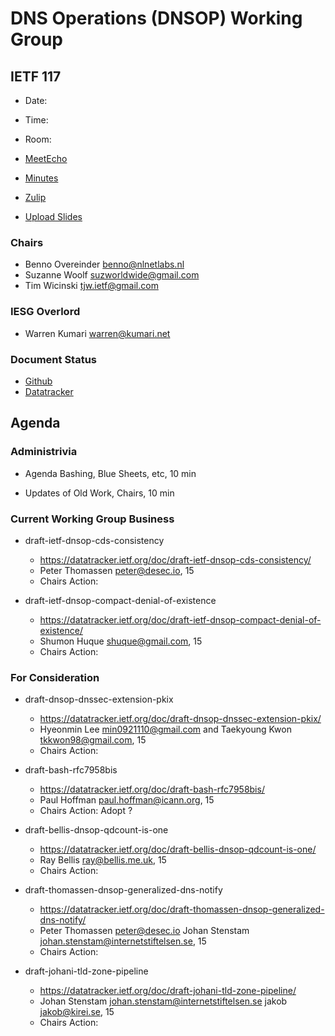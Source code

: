 # DNS Operations (DNSOP) Working Group

## IETF 117

* Date:
* Time:
* Room:

* [MeetEcho](https://meetings.conf.meetecho.com/ietf117/?group=dnsop&short=&item=1)
* [Minutes](https://codimd.ietf.org/notes-ietf-117-dnsop)
* [Zulip](https://zulip.ietf.org/#narrow/stream/dnsop)
* [Upload Slides](https://datatracker.ietf.org/meeting/117/session/dnsop)

### Chairs

* Benno Overeinder [benno@nlnetlabs.nl](benno@nlnetlabs.nl)
* Suzanne Woolf [suzworldwide@gmail.com](suzworldwide@gmail.com)
* Tim Wicinski [tjw.ietf@gmail.com](tjw.ietf@gmail.com)

### IESG Overlord

* Warren Kumari [warren@kumari.net](warren@kumari.net)

### Document Status

* [Github](https://github.com/ietf-wg-dnsop/wg-materials/blob/main/dnsop-document-status.md)
* [Datatracker](https://datatracker.ietf.org/wg/dnsop/documents/)

## Agenda

### Administrivia

* Agenda Bashing, Blue Sheets, etc,  10 min

* Updates of Old Work, Chairs, 10 min


### Current Working Group Business

*   draft-ietf-dnsop-cds-consistency
    - https://datatracker.ietf.org/doc/draft-ietf-dnsop-cds-consistency/
    - Peter Thomassen <peter@desec.io>, 15
    - Chairs Action:

*   draft-ietf-dnsop-compact-denial-of-existence
    - https://datatracker.ietf.org/doc/draft-ietf-dnsop-compact-denial-of-existence/
    - Shumon Huque <shuque@gmail.com>, 15
    - Chairs Action:


### For Consideration

*   draft-dnsop-dnssec-extension-pkix
    - https://datatracker.ietf.org/doc/draft-dnsop-dnssec-extension-pkix/
    - Hyeonmin Lee <min0921110@gmail.com> and Taekyoung Kwon <tkkwon98@gmail.com>, 15
    - Chairs Action:

*   draft-bash-rfc7958bis
    - https://datatracker.ietf.org/doc/draft-bash-rfc7958bis/
    - Paul Hoffman <paul.hoffman@icann.org>, 15
    - Chairs Action: Adopt ?

*   draft-bellis-dnsop-qdcount-is-one
    - https://datatracker.ietf.org/doc/draft-bellis-dnsop-qdcount-is-one/
    - Ray Bellis <ray@bellis.me.uk>, 15
    - Chairs Action:

*   draft-thomassen-dnsop-generalized-dns-notify
    - https://datatracker.ietf.org/doc/draft-thomassen-dnsop-generalized-dns-notify/
    - Peter Thomassen <peter@desec.io> Johan Stenstam <johan.stenstam@internetstiftelsen.se>, 15
    - Chairs Action:

*   draft-johani-tld-zone-pipeline
    - https://datatracker.ietf.org/doc/draft-johani-tld-zone-pipeline/
    - Johan Stenstam <johan.stenstam@internetstiftelsen.se> jakob <jakob@kirei.se>, 15
    - Chairs Action:


